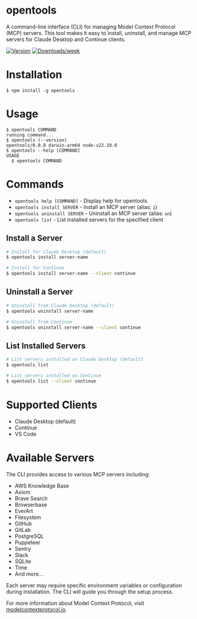opentools
=================

A command-line interface (CLI) for managing Model Context Protocol (MCP) servers. This tool makes it easy to install, uninstall, and manage MCP servers for Claude Desktop and Continue clients.

[![Version](https://img.shields.io/npm/v/opentools.svg)](https://npmjs.org/package/opentools)
[![Downloads/week](https://img.shields.io/npm/dw/opentools.svg)](https://npmjs.org/package/opentools)

# Installation

```sh-session
$ npm install -g opentools
```

# Usage

```sh-session
$ opentools COMMAND
running command...
$ opentools (--version)
opentools/0.0.8 darwin-arm64 node-v22.10.0
$ opentools --help [COMMAND]
USAGE
  $ opentools COMMAND
```

# Commands

* `opentools help [COMMAND]` - Display help for opentools
* `opentools install SERVER` - Install an MCP server (alias: `i`)
* `opentools uninstall SERVER` - Uninstall an MCP server (alias: `un`)
* `opentools list` - List installed servers for the specified client

## Install a Server

```sh
# Install for Claude Desktop (default)
$ opentools install server-name

# Install for Continue
$ opentools install server-name --client continue
```

## Uninstall a Server

```sh
# Uninstall from Claude Desktop (default)
$ opentools uninstall server-name

# Uninstall from Continue
$ opentools uninstall server-name --client continue
```

## List Installed Servers

```sh
# List servers installed on Claude Desktop (default)
$ opentools list

# List servers installed on Continue
$ opentools list --client continue
```

# Supported Clients

- Claude Desktop (default)
- Continue
- VS Code

# Available Servers

The CLI provides access to various MCP servers including:

- AWS Knowledge Base
- Axiom
- Brave Search
- Browserbase
- EverArt
- Filesystem
- GitHub
- GitLab
- PostgreSQL
- Puppeteer
- Sentry
- Slack
- SQLite
- Time
- And more...

Each server may require specific environment variables or configuration during installation. The CLI will guide you through the setup process.

For more information about Model Context Protocol, visit [modelcontextprotocol.io](https://modelcontextprotocol.io/).
